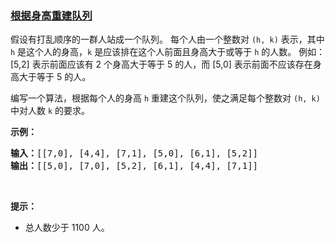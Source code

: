 ### [根据身高重建队列](https://leetcode-cn.com/problems/queue-reconstruction-by-height)

<p>假设有打乱顺序的一群人站成一个队列。 每个人由一个整数对 <code>(h, k)</code> 表示，其中 <code>h</code> 是这个人的身高，<code>k</code> 是应该排在这个人前面且身高大于或等于 <code>h</code> 的人数。 例如：[5,2] 表示前面应该有 2 个身高大于等于 5 的人，而 [5,0] 表示前面不应该存在身高大于等于 5 的人。</p>

<p>编写一个算法，根据每个人的身高 <code>h</code> 重建这个队列，使之满足每个整数对 <code>(h, k)</code> 中对人数 <code>k</code> 的要求。</p>

<ul>
</ul>

<p><strong>示例：</strong></p>

<pre>
<strong>输入：</strong>[[7,0], [4,4], [7,1], [5,0], [6,1], [5,2]]
<strong>输出：</strong>[[5,0], [7,0], [5,2], [6,1], [4,4], [7,1]]</pre>

<p> </p>

<p><strong>提示：</strong></p>

<ul>
	<li>总人数少于 1100 人。</li>
</ul>
